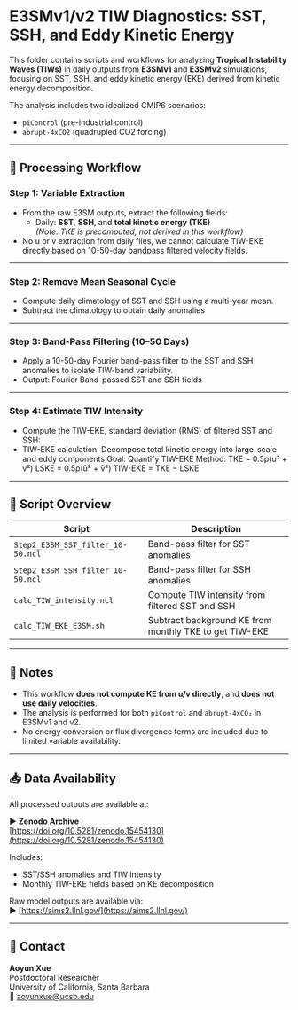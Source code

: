 # E3SMv1/v2 TIW Diagnostics: SST, SSH, and Eddy Kinetic Energy

This folder contains scripts and workflows for analyzing **Tropical Instability Waves (TIWs)** in daily outputs from **E3SMv1** and **E3SMv2** simulations, focusing on SST, SSH, and eddy kinetic energy (EKE) derived from kinetic energy decomposition.

The analysis includes two idealized CMIP6 scenarios:
- `piControl` (pre-industrial control)
- `abrupt-4xCO2` (quadrupled CO2 forcing)

---

## 🔁 Processing Workflow

### Step 1: Variable Extraction
- From the raw E3SM outputs, extract the following fields:
  - Daily: **SST**, **SSH**, and **total kinetic energy (TKE)**  
    *(Note: TKE is precomputed, not derived in this workflow)*  
- No u or v extraction from daily files, we cannot calculate TIW-EKE directly based on 10-50-day bandpass filtered velocity fields.

---

### Step 2: Remove Mean Seasonal Cycle
- Compute daily climatology of SST and SSH using a multi-year mean.
- Subtract the climatology to obtain daily anomalies
---

### Step 3: Band-Pass Filtering (10–50 Days)
- Apply a 10-50-day Fourier band-pass filter to the SST and SSH anomalies to isolate TIW-band variability.
- Output: Fourier Band-passed SST and SSH fields

---

### Step 4: Estimate TIW Intensity
- Compute the TIW-EKE, standard deviation (RMS) of filtered SST and SSH:
- TIW-EKE calculation: Decompose total kinetic energy into large-scale and eddy components
Goal: Quantify TIW-EKE
Method:
TKE = 0.5ρ(u² + v²)
LSKE = 0.5ρ(ū² + v̄²)
TIW-EKE = TKE − LSKE

---

## 📂 Script Overview

| Script | Description |
|--------|-------------|
| `Step2_E3SM_SST_filter_10-50.ncl` | Band-pass filter for SST anomalies |
| `Step2_E3SM_SSH_filter_10-50.ncl` | Band-pass filter for SSH anomalies |
| `calc_TIW_intensity.ncl` | Compute TIW intensity from filtered SST and SSH |
| `calc_TIW_EKE_E3SM.sh` | Subtract background KE from monthly TKE to get TIW-EKE |

---

## 📌 Notes

- This workflow **does not compute KE from u/v directly**, and **does not use daily velocities**.
- The analysis is performed for both `piControl` and `abrupt-4xCO₂` in E3SMv1 and v2.
- No energy conversion or flux divergence terms are included due to limited variable availability.

---

## 📥 Data Availability

All processed outputs are available at:

▶ **Zenodo Archive**  
[https://doi.org/10.5281/zenodo.15454130](https://doi.org/10.5281/zenodo.15454130)

Includes:
- SST/SSH anomalies and TIW intensity
- Monthly TIW-EKE fields based on KE decomposition

Raw model outputs are available via:  
▶ [https://aims2.llnl.gov/](https://aims2.llnl.gov/)

---

## 📧 Contact

**Aoyun Xue**  
Postdoctoral Researcher  
University of California, Santa Barbara  
📧 aoyunxue@ucsb.edu
